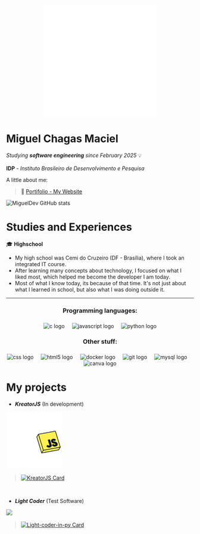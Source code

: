 <p align='center'>
  <img src='meum.png' width='300px'>
</p>

**Miguel Chagas Maciel**
==========================
*Studying ***software engineering*** since February 2025* 💡<br><br>
**IDP** - *Instituto Brasileiro de Desenvolvimento e Pesquisa* 

A little about me:
> 📔 <a href="https://migueldev-gh.github.io/Portifolio/">Portifolio - My Website</a>

![MiguelDev GitHub stats](https://github-readme-stats.vercel.app/api?username=migueldev-gh&show_icons=true&theme=transparent)

Studies and Experiences
==================

🎓 **Highschool** <br>

- My high school was Cemi do Cruzeiro (DF - Brasília), where I took an integrated IT course.
- After learning many concepts about technology, I focused on what I liked most, which helped me become the developer I am today.
- Most of what I know today, its because of that time. It's not just about what I learned in school, but also what I was doing outside it.

------
<h3 align="center">Programming languages:</h3>

###

<div align="center">
  <img src="https://skillicons.dev/icons?i=c" height="40" alt="c logo"  />
  <img width="12" />
  <img src="https://cdn.jsdelivr.net/gh/devicons/devicon/icons/javascript/javascript-original.svg" height="40" alt="javascript logo"  />
  <img width="12" />
  <img src="https://cdn.jsdelivr.net/gh/devicons/devicon/icons/python/python-original.svg" height="40" alt="python logo"  />
</div>

###

<h3 align="center">Other stuff:</h3>

###

<div align="center">
  <img src="https://cdn.jsdelivr.net/gh/devicons/devicon/icons/css3/css3-original.svg" height="40" alt="css logo"  />
  <img width="12" />
  <img src="https://cdn.jsdelivr.net/gh/devicons/devicon/icons/html5/html5-original.svg" height="40" alt="html5 logo"  />
  <img width="12" />
  <img src="https://cdn.simpleicons.org/docker/2496ED" height="40" alt="docker logo"  />
  <img width="12" />
  <img src="https://cdn.jsdelivr.net/gh/devicons/devicon/icons/git/git-original.svg" height="40" alt="git logo"  />
  <img width="12" />
  <img src="https://cdn.jsdelivr.net/gh/devicons/devicon/icons/mysql/mysql-original.svg" height="40" alt="mysql logo"  />
  <img width="12" />
  <img src="https://cdn.jsdelivr.net/gh/devicons/devicon/icons/canva/canva-original.svg" height="40" alt="canva logo"  />
</div>

###

# My projects


- ***KreatorJS*** (In development)
  
<img src='https://github.com/MiguelDev-GH/KreatorJS/blob/main/assets/icon.png' width='150'>

> [![KreatorJS Card](https://github-readme-stats.vercel.app/api/pin/?username=migueldev-gh&repo=KreatorJS&theme=transparent)](https://github.com/migueldev-gha/KreatorJS)

<br>

- ***Light Coder*** (Test Software)

<img src='https://github.com/MiguelDev-GH/Light-Coder-in-py/blob/main/icone.ico' width='150'>

> [![Light-coder-in-py Card](https://github-readme-stats.vercel.app/api/pin/?username=migueldev-gh&repo=Light-Coder-in-py&theme=transparent)](https://github.com/migueldev-gh/Light-Coder-in-py)
